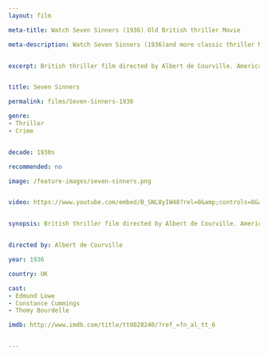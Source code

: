 ```yaml
---
layout: film

meta-title: Watch Seven Sinners (1936) Old British thriller Movie

meta-description: Watch Seven Sinners (1936)and more classic thriller Movies at La Filmothèque. Your public domain film library on the web.


excerpt: British thriller film directed by Albert de Courville. American detective and his sidekick are invited to Britain in order to take on a group of international criminals.


title: Seven Sinners

permalink: films/Seven-Sinners-1936

genre:
- Thriller
- Crime


decade: 1930s

recommended: no

image: /feature-images/seven-sinners.png


video: https://www.youtube.com/embed/B_SNL8yIW40?rel=0&amp;controls=0&amp;showinfo=0


synopsis: British thriller film directed by Albert de Courville. American detective and his sidekick are invited to Britain in order to take on a group of international criminals.


directed by: Albert de Courville

year: 1936

country: UK

cast:
- Edmund Lowe
- Constance Cummings
- Thomy Bourdelle

imdb: http://www.imdb.com/title/tt0028240/?ref_=fn_al_tt_6


---
```

